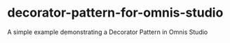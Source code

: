 # decorator-pattern-for-omnis-studio
A simple example demonstrating a Decorator Pattern in Omnis Studio
